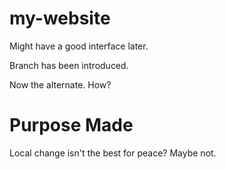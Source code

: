 # my-website
Might have a good interface later.

Branch has been introduced.

Now the alternate. How?
# Purpose Made

Local change isn't the best for peace?
Maybe not.
